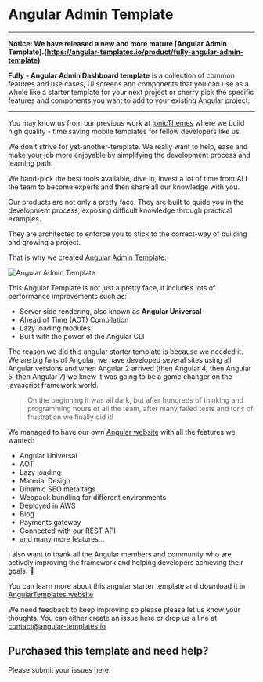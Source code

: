 # Angular Admin Template
----------------------------------------------------------
**Notice: We have released a new and more mature [Angular Admin Template].(https://angular-templates.io/product/fully-angular-admin-template)**

**Fully - Angular Admin Dashboard template** is a collection of common features and use cases, UI screens and components that you can use as a whole like a starter template for your next project or cherry pick the specific features and components you want to add to your existing Angular project.

----------------------------------------------------------

You may know us from our previous work at [IonicThemes](https://ionicthemes.com) where we build high quality - time saving mobile templates for fellow developers like us.

We don't strive for yet-another-template. We really want to help, ease and make your job more enjoyable by simplifying the development process and learning path.

We hand-pick the best tools available, dive in, invest a lot of time from ALL the team to become experts and then share all our knowledge with you.

Our products are not only a pretty face. They are built to guide you in the development process, exposing difficult knowledge through practical examples.

They are architected to enforce you to stick to the correct-way of building and growing a project.

That is why we created [Angular Admin Template](https://angular-templates.io/product/angular-admin-template):

![Angular Admin Template](https://angular-templates.s3-us-west-2.amazonaws.com/angular-duo-template/angular-admin-template-cover.jpg "Angular Admin Template")


This Angular Template is not just a pretty face, it includes lots of performance improvements such as:
- Server side rendering, also known as **Angular Universal**
- Ahead of Time (AOT) Compilation
- Lazy loading modules 
- Built with the power of the Angular CLI

The reason we did this angular starter template is because we needed it. We are big fans of Angular, we have developed several sites using all Angular versions and when Angular 2 arrived (then Angular 4, then Angular 5, then Angular 7) we knew it was going to be a game changer on the javascript framework world. 

>On the beginning it was all dark, but after hundreds of thinking and programming hours of all the team, after many failed tests and tons of frustration we finally did it! 

We managed to have our own [Angular website](https://angular-templates.io) with all the features we wanted:
- Angular Universal
- AOT
- Lazy loading 
- Material Design
- Dinamic SEO meta tags
- Webpack bundling for different environments
- Deployed in AWS
- Blog
- Payments gateway
- Connected with our REST API
- and many more features... 

I also want to thank all the Angular members and community who are actively improving the framework and helping developers achieving their goals. 👏 

You can learn more about this angular starter template and download it in [AngularTemplates website](https://angular-templates.io/angular-admin-template)

We need feedback to keep improving so please please let us know your thoughts. You can either create an issue here or drop us a line at contact@angular-templates.io

## Purchased this template and need help?
Please submit your issues here.

